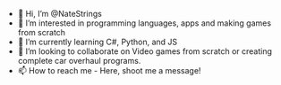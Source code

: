 - 👋 Hi, I’m @NateStrings
- 👀 I’m interested in programming languages, apps and making games from scratch
- 🌱 I’m currently learning C#, Python, and JS
- 💞️ I’m looking to collaborate on Video games from scratch or creating complete car overhaul programs.
- 📫 How to reach me - Here, shoot me a message!

<!---
NateStrings/NateStrings is a ✨ special ✨ repository because its `README.md` (this file) appears on your GitHub profile.
You can click the Preview link to take a look at your changes.
--->
